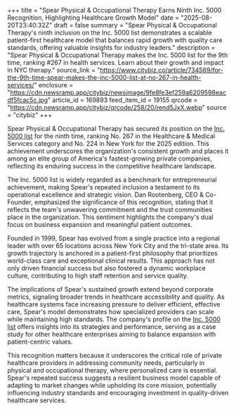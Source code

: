 +++
title = "Spear Physical & Occupational Therapy Earns Ninth Inc. 5000 Recognition, Highlighting Healthcare Growth Model"
date = "2025-08-20T23:40:32Z"
draft = false
summary = "Spear Physical & Occupational Therapy's ninth inclusion on the Inc. 5000 list demonstrates a scalable patient-first healthcare model that balances rapid growth with quality care standards, offering valuable insights for industry leaders."
description = "Spear Physical & Occupational Therapy makes the Inc. 5000 list for the 9th time, ranking #267 in health services. Learn about their growth and impact in NYC therapy."
source_link = "https://www.citybiz.co/article/734569/for-the-9th-time-spear-makes-the-inc-5000-list-at-no-267-in-health-services/"
enclosure = "https://cdn.newsramp.app/citybiz/newsimage/9fe8fe3ef259a6209598eacdf5fcac5c.jpg"
article_id = 169893
feed_item_id = 19155
qrcode = "https://cdn.newsramp.app/citybiz/qrcode/258/20/rend5JxX.webp"
source = "citybiz"
+++

<p>Spear Physical & Occupational Therapy has secured its position on the <a href="https://www.inc.com/inc5000" rel="nofollow" target="_blank">Inc. 5000 list</a> for the ninth time, ranking No. 267 in the Healthcare & Medical Services category and No. 224 in New York for the 2025 edition. This achievement underscores the organization's consistent growth and places it among an elite group of America's fastest-growing private companies, reflecting its enduring success in the competitive healthcare landscape.</p><p>The Inc. 5000 list is widely regarded as a benchmark for entrepreneurial achievement, making Spear's repeated inclusion a testament to its operational excellence and strategic vision. Dan Rootenberg, CEO & Co-Founder, emphasized the significance of this recognition, stating that it reflects the team's unwavering commitment and the trust communities place in the organization. This sentiment highlights the company's dual focus on business expansion and meaningful patient outcomes.</p><p>Founded in 1999, Spear has evolved from a single practice into a regional leader with over 65 locations across New York City and the tri-state area. Its growth trajectory is anchored in a patient-first philosophy that prioritizes world-class care and exceptional clinical results. This approach has not only driven financial success but also fostered a dynamic workplace culture, contributing to high staff retention and service quality.</p><p>The implications of Spear's sustained growth extend beyond corporate metrics, signaling broader trends in healthcare accessibility and quality. As healthcare systems face increasing pressure to deliver efficient, effective care, Spear's model demonstrates how specialized providers can scale while maintaining high standards. The company's profile on the <a href="https://www.inc.com/inc5000" rel="nofollow" target="_blank">Inc. 5000 list</a> offers insights into its strategies and performance, serving as a case study for other healthcare enterprises aiming to balance expansion with patient-centric values.</p><p>This recognition matters because it underscores the critical role of private healthcare providers in addressing community needs, particularly in physical and occupational therapy, where personalized care is essential. Spear's repeated success suggests a resilient business model capable of adapting to market changes while upholding its core mission, potentially influencing industry standards and encouraging investment in quality-driven healthcare services.</p>